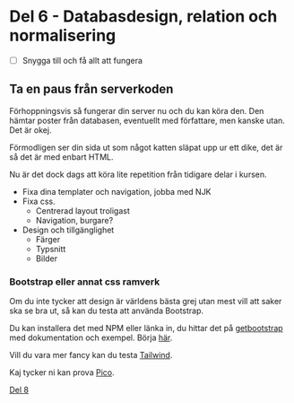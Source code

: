 # Del 6 - Databasdesign, relation och normalisering

- [ ] Snygga till och få allt att fungera

## Ta en paus från serverkoden

Förhoppningsvis så fungerar din server nu och du kan köra den. Den hämtar poster från databasen, eventuellt med författare, men kanske utan. Det är okej.

Förmodligen ser din sida ut som något katten släpat upp ur ett dike, det är så det är med enbart HTML.

Nu är det dock dags att köra lite repetition från tidigare delar i kursen.

- Fixa dina templater och navigation, jobba med NJK
- Fixa css.
    - Centrerad layout troligast
    - Navigation, burgare?
- Design och tillgänglighet
    - Färger
    - Typsnitt
    - Bilder

### Bootstrap eller annat css ramverk

Om du inte tycker att design är världens bästa grej utan mest vill att saker ska se bra ut, så kan du testa att använda Bootstrap.

Du kan installera det med NPM eller länka in, du hittar det på [getbootstrap](https://getbootstrap.com/) med dokumentation och exempel.
Börja [här](https://getbootstrap.com/docs/5.3/getting-started/introduction/).

Vill du vara mer fancy kan du testa [Tailwind](https://tailwindcss.com/).

Kaj tycker ni kan prova [Pico](https://picocss.com/).


[Del 8](part-8.md)